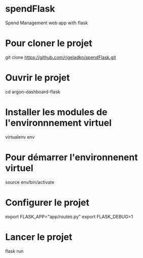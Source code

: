 # spendFlask
Spend Management web app with flask

# Pour cloner le projet 

 git clone https://github.com/rigeladkn/spendFlask.git

# Ouvrir le projet 
 cd argon-dashboard-flask

# Installer les modules de l'environnnement virtuel 
 virtualenv env

# Pour démarrer l'environnenent virtuel  
 source env/bin/activate

# Configurer le projet 
 export FLASK_APP="app/routes.py" 
 export FLASK_DEBUG=1

# Lancer le projet 
flask run